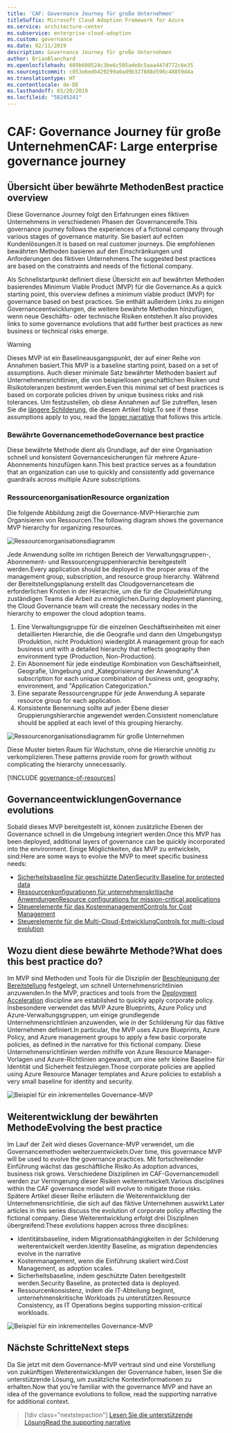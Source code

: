 ```yaml
---
title: 'CAF: Governance Journey für große Unternehmen'
titleSuffix: Microsoft Cloud Adoption Framework for Azure
ms.service: architecture-center
ms.subservice: enterprise-cloud-adoption
ms.custom: governance
ms.date: 02/11/2019
description: Governance Journey für große Unternehmen
author: BrianBlanchard
ms.openlocfilehash: 689b600524c3be6c505ade8c5aaa447d772c6e35
ms.sourcegitcommit: c053e6edb429299a0ad9b327888d596c48859d4a
ms.translationtype: HT
ms.contentlocale: de-DE
ms.lasthandoff: 03/20/2019
ms.locfileid: "58245241"
---
```

# <a name="caf-large-enterprise-governance-journey"></a><span data-ttu-id="d62bd-103">CAF: Governance Journey für große Unternehmen</span><span class="sxs-lookup"><span data-stu-id="d62bd-103">CAF: Large enterprise governance journey</span></span>

## <a name="best-practice-overview"></a><span data-ttu-id="d62bd-104">Übersicht über bewährte Methoden</span><span class="sxs-lookup"><span data-stu-id="d62bd-104">Best practice overview</span></span>

<span data-ttu-id="d62bd-105">Diese Governance Journey folgt den Erfahrungen eines fiktiven Unternehmens in verschiedenen Phasen der Governancereife.</span><span class="sxs-lookup"><span data-stu-id="d62bd-105">This governance journey follows the experiences of a fictional company through various stages of governance maturity.</span></span> <span data-ttu-id="d62bd-106">Sie basiert auf echten Kundenlösungen.</span><span class="sxs-lookup"><span data-stu-id="d62bd-106">It is based on real customer journeys.</span></span> <span data-ttu-id="d62bd-107">Die empfohlenen bewährten Methoden basieren auf den Einschränkungen und Anforderungen des fiktiven Unternehmens.</span><span class="sxs-lookup"><span data-stu-id="d62bd-107">The suggested best practices are based on the constraints and needs of the fictional company.</span></span>

<span data-ttu-id="d62bd-108">Als Schnellstartpunkt definiert diese Übersicht ein auf bewährten Methoden basierendes Minimum Viable Product (MVP) für die Governance.</span><span class="sxs-lookup"><span data-stu-id="d62bd-108">As a quick starting point, this overview defines a minimum viable product (MVP) for governance based on best practices.</span></span> <span data-ttu-id="d62bd-109">Sie enthält außerdem Links zu einigen Governanceentwicklungen, die weitere bewährte Methoden hinzufügen, wenn neue Geschäfts- oder technische Risiken entstehen.</span><span class="sxs-lookup"><span data-stu-id="d62bd-109">It also provides links to some governance evolutions that add further best practices as new business or technical risks emerge.</span></span>

> [!WARNING]
> <span data-ttu-id="d62bd-110">Dieses MVP ist ein Baselineausgangspunkt, der auf einer Reihe von Annahmen basiert.</span><span class="sxs-lookup"><span data-stu-id="d62bd-110">This MVP is a baseline starting point, based on a set of assumptions.</span></span> <span data-ttu-id="d62bd-111">Auch dieser minimale Satz bewährter Methoden basiert auf Unternehmensrichtlinien, die von beispiellosen geschäftlichen Risiken und Risikotoleranzen bestimmt werden.</span><span class="sxs-lookup"><span data-stu-id="d62bd-111">Even this minimal set of best practices is based on corporate policies driven by unique business risks and risk tolerances.</span></span> <span data-ttu-id="d62bd-112">Um festzustellen, ob diese Annahmen auf Sie zutreffen, lesen Sie die [längere Schilderung](./narrative.md), die diesem Artikel folgt.</span><span class="sxs-lookup"><span data-stu-id="d62bd-112">To see if these assumptions apply to you, read the [longer narrative](./narrative.md) that follows this article.</span></span>

### <a name="governance-best-practice"></a><span data-ttu-id="d62bd-113">Bewährte Governancemethode</span><span class="sxs-lookup"><span data-stu-id="d62bd-113">Governance best practice</span></span>

<span data-ttu-id="d62bd-114">Diese bewährte Methode dient als Grundlage, auf der eine Organisation schnell und konsistent Governancesicherungen für mehrere Azure-Abonnements hinzufügen kann.</span><span class="sxs-lookup"><span data-stu-id="d62bd-114">This best practice serves as a foundation that an organization can use to quickly and consistently add governance guardrails across multiple Azure subscriptions.</span></span>

### <a name="resource-organization"></a><span data-ttu-id="d62bd-115">Ressourcenorganisation</span><span class="sxs-lookup"><span data-stu-id="d62bd-115">Resource organization</span></span>

<span data-ttu-id="d62bd-116">Die folgende Abbildung zeigt die Governance-MVP-Hierarchie zum Organisieren von Ressourcen.</span><span class="sxs-lookup"><span data-stu-id="d62bd-116">The following diagram shows the governance MVP hierarchy for organizing resources.</span></span>

![Ressourcenorganisationsdiagramm](../../../_images/governance/resource-organization.png)

<span data-ttu-id="d62bd-118">Jede Anwendung sollte im richtigen Bereich der Verwaltungsgruppen-, Abonnement- und Ressourcengruppenhierarchie bereitgestellt werden.</span><span class="sxs-lookup"><span data-stu-id="d62bd-118">Every application should be deployed in the proper area of the management group, subscription, and resource group hierarchy.</span></span> <span data-ttu-id="d62bd-119">Während der Bereitstellungsplanung erstellt das Cloudgovernanceteam die erforderlichen Knoten in der Hierarchie, um die für die Cloudeinführung zuständigen Teams die Arbeit zu ermöglichen.</span><span class="sxs-lookup"><span data-stu-id="d62bd-119">During deployment planning, the Cloud Governance team will create the necessary nodes in the hierarchy to empower the cloud adoption teams.</span></span>

1. <span data-ttu-id="d62bd-120">Eine Verwaltungsgruppe für die einzelnen Geschäftseinheiten mit einer detaillierten Hierarchie, die die Geografie und dann den Umgebungstyp (Produktion, nicht Produktion) wiedergibt.</span><span class="sxs-lookup"><span data-stu-id="d62bd-120">A management group for each business unit with a detailed hierarchy that reflects geography then environment type (Production, Non-Production).</span></span>
2. <span data-ttu-id="d62bd-121">Ein Abonnement für jede eindeutige Kombination von Geschäftseinheit, Geografie, Umgebung und „Kategorisierung der Anwendung“.</span><span class="sxs-lookup"><span data-stu-id="d62bd-121">A subscription for each unique combination of business unit, geography, environment, and "Application Categorization."</span></span>
3. <span data-ttu-id="d62bd-122">Eine separate Ressourcengruppe für jede Anwendung.</span><span class="sxs-lookup"><span data-stu-id="d62bd-122">A separate resource group for each application.</span></span>
4. <span data-ttu-id="d62bd-123">Konsistente Benennung sollte auf jeder Ebene dieser Gruppierungshierarchie angewendet werden.</span><span class="sxs-lookup"><span data-stu-id="d62bd-123">Consistent nomenclature should be applied at each level of this grouping hierarchy.</span></span>

![Ressourcenorganisationsdiagramm für große Unternehmen](../../../_images/governance/large-enterprise-resource-organization.png)

<span data-ttu-id="d62bd-125">Diese Muster bieten Raum für Wachstum, ohne die Hierarchie unnötig zu verkomplizieren.</span><span class="sxs-lookup"><span data-stu-id="d62bd-125">These patterns provide room for growth without complicating the hierarchy unnecessarily.</span></span>

[!INCLUDE [governance-of-resources](../../../../../includes/cloud-adoption/governance/governance-of-resources.md)]

## <a name="governance-evolutions"></a><span data-ttu-id="d62bd-126">Governanceentwicklungen</span><span class="sxs-lookup"><span data-stu-id="d62bd-126">Governance evolutions</span></span>

<span data-ttu-id="d62bd-127">Sobald dieses MVP bereitgestellt ist, können zusätzliche Ebenen der Governance schnell in die Umgebung integriert werden.</span><span class="sxs-lookup"><span data-stu-id="d62bd-127">Once this MVP has been deployed, additional layers of governance can be quickly incorporated into the environment.</span></span> <span data-ttu-id="d62bd-128">Einige Möglichkeiten, das MVP zu entwickeln, sind:</span><span class="sxs-lookup"><span data-stu-id="d62bd-128">Here are some ways to evolve the MVP to meet specific business needs:</span></span>

- [<span data-ttu-id="d62bd-129">Sicherheitsbaseline für geschützte Daten</span><span class="sxs-lookup"><span data-stu-id="d62bd-129">Security Baseline for protected data</span></span>](./security-baseline-evolution.md)
- [<span data-ttu-id="d62bd-130">Ressourcenkonfigurationen für unternehmenskritische Anwendungen</span><span class="sxs-lookup"><span data-stu-id="d62bd-130">Resource configurations for mission-critical applications</span></span>](./resource-consistency-evolution.md)
- [<span data-ttu-id="d62bd-131">Steuerelemente für das Kostenmanagement</span><span class="sxs-lookup"><span data-stu-id="d62bd-131">Controls for Cost Management</span></span>](./cost-management-evolution.md)
- [<span data-ttu-id="d62bd-132">Steuerelemente für die Multi-Cloud-Entwicklung</span><span class="sxs-lookup"><span data-stu-id="d62bd-132">Controls for multi-cloud evolution</span></span>](./multi-cloud-evolution.md)

<!-- markdownlint-disable MD026 -->

## <a name="what-does-this-best-practice-do"></a><span data-ttu-id="d62bd-133">Wozu dient diese bewährte Methode?</span><span class="sxs-lookup"><span data-stu-id="d62bd-133">What does this best practice do?</span></span>

<span data-ttu-id="d62bd-134">Im MVP sind Methoden und Tools für die Disziplin der [Beschleunigung der Bereitstellung](../../deployment-acceleration/overview.md) festgelegt, um schnell Unternehmensrichtlinien anzuwenden.</span><span class="sxs-lookup"><span data-stu-id="d62bd-134">In the MVP, practices and tools from the [Deployment Acceleration](../../deployment-acceleration/overview.md) discipline are established to quickly apply corporate policy.</span></span> <span data-ttu-id="d62bd-135">Insbesondere verwendet das MVP Azure Blueprints, Azure Policy und Azure-Verwaltungsgruppen, um einige grundlegende Unternehmensrichtlinien anzuwenden, wie in der Schilderung für das fiktive Unternehmen definiert.</span><span class="sxs-lookup"><span data-stu-id="d62bd-135">In particular, the MVP uses Azure Blueprints, Azure Policy, and Azure management groups to apply a few basic corporate policies, as defined in the narrative for this fictional company.</span></span> <span data-ttu-id="d62bd-136">Diese Unternehmensrichtlinien werden mithilfe von Azure Resource Manager-Vorlagen und Azure-Richtlinien angewandt, um eine sehr kleine Baseline für Identität und Sicherheit festzulegen.</span><span class="sxs-lookup"><span data-stu-id="d62bd-136">Those corporate policies are applied using Azure Resource Manager templates and Azure policies to establish a very small baseline for identity and security.</span></span>

![Beispiel für ein inkrementelles Governance-MVP](../../../_images/governance/governance-mvp.png)

## <a name="evolving-the-best-practice"></a><span data-ttu-id="d62bd-138">Weiterentwicklung der bewährten Methode</span><span class="sxs-lookup"><span data-stu-id="d62bd-138">Evolving the best practice</span></span>

<span data-ttu-id="d62bd-139">Im Lauf der Zeit wird dieses Governance-MVP verwendet, um die Governancemethoden weiterzuentwickeln.</span><span class="sxs-lookup"><span data-stu-id="d62bd-139">Over time, this governance MVP will be used to evolve the governance practices.</span></span> <span data-ttu-id="d62bd-140">Mit fortschreitender Einführung wächst das geschäftliche Risiko.</span><span class="sxs-lookup"><span data-stu-id="d62bd-140">As adoption advances, business risk grows.</span></span> <span data-ttu-id="d62bd-141">Verschiedene Disziplinen im CAF-Governancemodell werden zur Verringerung dieser Risiken weiterentwickelt.</span><span class="sxs-lookup"><span data-stu-id="d62bd-141">Various disciplines within the CAF governance model will evolve to mitigate those risks.</span></span> <span data-ttu-id="d62bd-142">Spätere Artikel dieser Reihe erläutern die Weiterentwicklung der Unternehmensrichtlinie, die sich auf das fiktive Unternehmen auswirkt.</span><span class="sxs-lookup"><span data-stu-id="d62bd-142">Later articles in this series discuss the evolution of corporate policy affecting the fictional company.</span></span> <span data-ttu-id="d62bd-143">Diese Weiterentwicklung erfolgt drei Disziplinen übergreifend:</span><span class="sxs-lookup"><span data-stu-id="d62bd-143">These evolutions happen across three disciplines:</span></span>

- <span data-ttu-id="d62bd-144">Identitätsbaseline, indem Migrationsabhängigkeiten in der Schilderung weiterentwickelt werden.</span><span class="sxs-lookup"><span data-stu-id="d62bd-144">Identity Baseline, as migration dependencies evolve in the narrative</span></span>
- <span data-ttu-id="d62bd-145">Kostenmanagement, wenn die Einführung skaliert wird.</span><span class="sxs-lookup"><span data-stu-id="d62bd-145">Cost Management, as adoption scales.</span></span>
- <span data-ttu-id="d62bd-146">Sicherheitsbaseline, indem geschützte Daten bereitgestellt werden.</span><span class="sxs-lookup"><span data-stu-id="d62bd-146">Security Baseline, as protected data is deployed.</span></span>
- <span data-ttu-id="d62bd-147">Ressourcenkonsistenz, indem die IT-Abteilung beginnt, unternehmenskritische Workloads zu unterstützen.</span><span class="sxs-lookup"><span data-stu-id="d62bd-147">Resource Consistency, as IT Operations begins supporting mission-critical workloads.</span></span>

![Beispiel für ein inkrementelles Governance-MVP](../../../_images/governance/governance-evolution-large.png)

## <a name="next-steps"></a><span data-ttu-id="d62bd-149">Nächste Schritte</span><span class="sxs-lookup"><span data-stu-id="d62bd-149">Next steps</span></span>

<span data-ttu-id="d62bd-150">Da Sie jetzt mit dem Governance-MVP vertraut sind und eine Vorstellung von zukünftigen Weiterentwicklungen der Governance haben, lesen Sie die unterstützende Lösung, um zusätzliche Kontextinformationen zu erhalten.</span><span class="sxs-lookup"><span data-stu-id="d62bd-150">Now that you’re familiar with the governance MVP and have an idea of the governance evolutions to follow, read the supporting narrative for additional context.</span></span>

> [!div class="nextstepaction"]
> [<span data-ttu-id="d62bd-151">Lesen Sie die unterstützende Lösung</span><span class="sxs-lookup"><span data-stu-id="d62bd-151">Read the supporting narrative</span></span>](./narrative.md)
